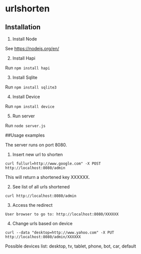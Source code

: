 # urlshorten
## Installation
1. Install Node

See  https://nodejs.org/en/

2. Install Hapi

Run `npm install hapi`

3. Install Sqlite

Run `npm install sqlite3`

4. Install Device

Run `npm install device`

5. Run server

Run `node server.js`

##Usage examples

The server runs on port 8080.

1. Insert new url to shorten

```curl fullurl=http://www.google.com" -X POST http://localhost:8080/admin```

This will return a shortened key XXXXXX.

2. See list of all urls shortened

```curl http://localhost:8080/admin```

3. Access the redirect

```User browser to go to: http://localhost:8080/XXXXXX```

4. Change urls based on device

```curl --data "desktop=http://www.yahoo.com" -X PUT http://localhost:8080/admin/XXXXXX```

Possible devices list: desktop, tv, tablet, phone, bot, car, default

